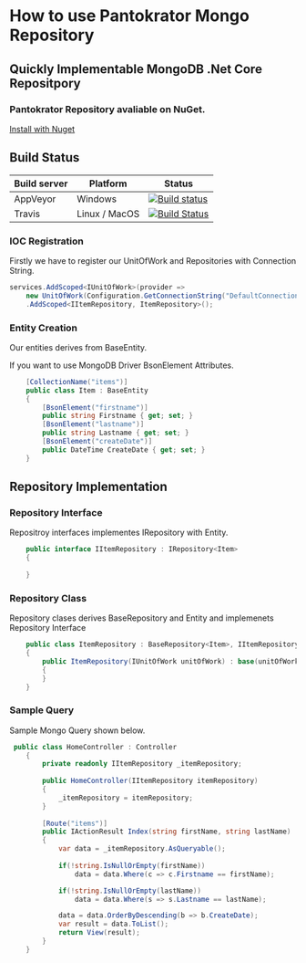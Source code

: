 # How to use Pantokrator Mongo Repository
## Quickly Implementable MongoDB .Net Core Repositpory


### Pantokrator Repository avaliable on NuGet.
[Install with Nuget](https://www.nuget.org/packages/Pantokrator.MongoRepository)


## Build Status
| Build server| Platform       | Status      |
|-------------|----------------|-------------|
| AppVeyor    | Windows        |[![Build status](https://ci.appveyor.com/api/projects/status/3ad4rq5bbqclws59?svg=true)](https://ci.appveyor.com/project/EmreKarahan/pantokrator-mongorepository) |
|Travis       | Linux / MacOS  |[![Build Status](https://travis-ci.org/EmreKarahan/Pantokrator.MongoRepository.svg?branch=master)](https://travis-ci.org/EmreKarahan/Pantokrator.MongoRepository) |


### IOC Registration
Firstly we have to register our UnitOfWork and Repositories with Connection String.

```cs
services.AddScoped<IUnitOfWork>(provider =>
    new UnitOfWork(Configuration.GetConnectionString("DefaultConnection")))
    .AddScoped<IItemRepository, ItemRepository>();
```


### Entity Creation

Our entities derives from BaseEntity.

If you want to use MongoDB Driver BsonElement Attributes.

```cs    
    [CollectionName("items")]
    public class Item : BaseEntity
    {    
        [BsonElement("firstname")]
        public string Firstname { get; set; }
        [BsonElement("lastname")]
        public string Lastname { get; set; }
        [BsonElement("createDate")]
        public DateTime CreateDate { get; set; }
    }
```
    
        
## Repository Implementation

### Repository Interface

Repositroy interfaces implementes IRepository with Entity.    
```cs        
    public interface IItemRepository : IRepository<Item>
    {
    
    }
```    
    
### Repository Class

Repository clases derives BaseRepository and Entity and implemenets Repository Interface
    
```cs       
    public class ItemRepository : BaseRepository<Item>, IItemRepository
    {
        public ItemRepository(IUnitOfWork unitOfWork) : base(unitOfWork)
        {
        }
    }
```    
    

### Sample Query

Sample Mongo Query shown below.

```cs       
 public class HomeController : Controller
    {
        private readonly IItemRepository _itemRepository;
                
        public HomeController(IItemRepository itemRepository)
        {
            _itemRepository = itemRepository;                        
        }
        
        [Route("items")]
        public IActionResult Index(string firstName, string lastName)
        {            
            var data = _itemRepository.AsQueryable();
          
            if(!string.IsNullOrEmpty(firstName))
                data = data.Where(c => c.Firstname == firstName);

            if(!string.IsNullOrEmpty(lastName))
                data = data.Where(s => s.Lastname == lastName);

            data = data.OrderByDescending(b => b.CreateDate);
            var result = data.ToList();            
            return View(result);
        }        
    }    
```        
